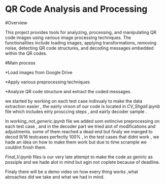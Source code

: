 # QR Code Analysis and Processing
#Overview

This project provides tools for analyzing, processing, and manipulating QR code images using various image processing techniques. The functionalities include loading images, applying transformations, removing noise, detecting QR code structures, and decoding messages embedded within the QR codes.

#Main process

*Load images from Google Drive

*Apply various preprocessing techniques

*Analyze QR code structure and extract the coded messages.

we started by working on each test case indivualy to make the data extraction easier , the eairly virson of our code is located in *CV_Shgall.ipynb* file which includes eirly prosccing steps , and eairly decoder sample .

In *working_not_generic.ipynb* file we added som extincive preprocessing on each test case , and in the decoder part we tried alot of modifications and adjustments. some of them reached a dead end but finaly we manged to decod 9/16 testcases perfectly 100% , in the test cases that didnt work , we hade an idea on how to make them work but due to time scrample we couldint finish them. 


*Final_V.ipynb* files is our very late attempt to make the code as geniric as possiple and we hade alot in mind but agin not coplete because of deadline.

Finaly there will be a demo video on how every thing works ,what abroaches did we take and what we had in mind.





